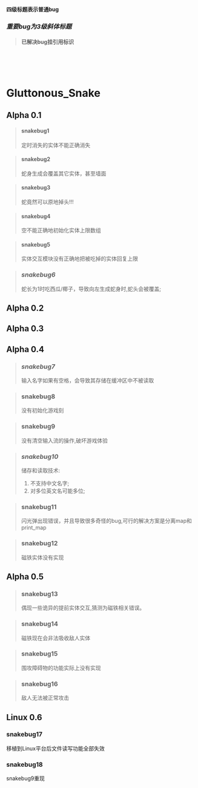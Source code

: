 #### 四级标题表示普通bug
### *重要bug为3级斜体标题*
>#### 已解决bug挂引用标识
<br><br><br>


# Gluttonous_Snake   
## Alpha 0.1

>#### snakebug1  
>定时消失的实体不能正确消失

>#### snakebug2  
>蛇身生成会覆盖其它实体，甚至墙面

>#### snakebug3  
>蛇竟然可以原地掉头!!!

>#### snakebug4  
>空不能正确地初始化实体上限数组

>#### snakebug5  
>实体交互模块没有正确地把被吃掉的实体回复上限


>### *snakebug6*  
>蛇长为1时吃西瓜/椰子，导致向左生成蛇身时,蛇头会被覆盖;

## Alpha 0.2

## Alpha 0.3

## Alpha 0.4

>### *snakebug7*
>输入名字如果有空格，会导致其存储在缓冲区中不被读取

>### snakebug8
>没有初始化游戏刻

>### snakebug9
>没有清空输入流的操作,破坏游戏体验

>### *snakebug10*
>储存和读取技术:
>1. 不支持中文名字;
>2. 对多位英文名可能多位;

>### snakebug11
>闪光弹出现错误，并且导致很多奇怪的bug,可行的解决方案是分离map和print_map

>### snakebug12
>磁铁实体没有实现

## Alpha 0.5

>### snakebug13
>偶现一些诡异的提前实体交互,猜测为磁铁相关错误。

>### snakebug14
>磁铁现在会非法吸收敌人实体

>### snakebug15
>围攻障碍物的功能实际上没有实现 

>### snakebug16
>敌人无法被正常攻击

## Linux 0.6
### snakebug17
移植到Linux平台后文件读写功能全部失效
### snakebug18
snakebug9重现

